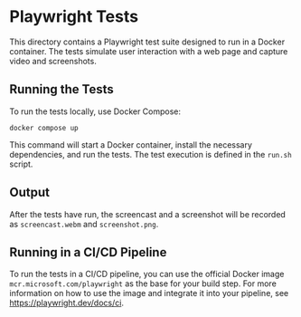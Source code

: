 # Playwright Tests

This directory contains a Playwright test suite designed to run in a Docker container.
The tests simulate user interaction with a web page and capture video and screenshots.

## Running the Tests

To run the tests locally, use Docker Compose:

```shell
docker compose up
```

This command will start a Docker container, install the necessary dependencies, and run the tests.
The test execution is defined in the `run.sh` script.  

## Output

After the tests have run, the screencast and a screenshot will be recorded as `screencast.webm` and `screenshot.png`.

## Running in a CI/CD Pipeline

To run the tests in a CI/CD pipeline, you can use the official Docker image `mcr.microsoft.com/playwright` as the base for your build step. For more information on how to use the image and integrate it into your pipeline, see https://playwright.dev/docs/ci.